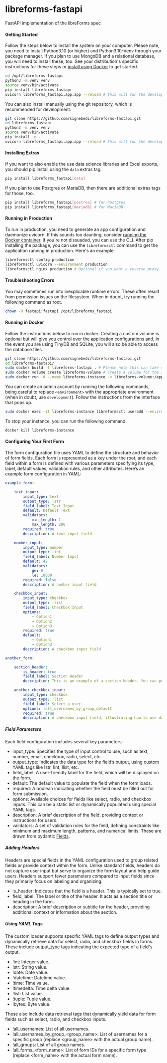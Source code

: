 # libreforms-fastapi
FastAPI implementation of the libreForms spec

#### Getting Started

Follow the steps below to install the system on your computer. Please note, you need to install Python3.10 (or higher) and Python3.10-Venv through your package manager. If you plan to use MongoDB and a relational database, you will need to install these, too. See your distribution's specific instructions for these steps or [install using Docker](#running-in-docker) to get started.

```bash
cd /opt/libreforms-fastapi
python3 -m venv venv
source venv/bin/activate
pip install libreforms_fastapi
uvicorn libreforms_fastapi.app:app --reload # this will run the development server
```

You can also install manually using the git repository, which is recommended for development.

```bash
git clone https://github.com/signebedi/libreforms-fastapi.git
cd libreforms-fastapi
python3 -m venv venv
source venv/bin/activate
pip install -e .
uvicorn libreforms_fastapi.app:app --reload # this will run the development server
```

#### Installing Extras

If you want to also enable the use data science libraries and Excel exports, you should pip install using the `data` extras tag.

```bash
pip install libreforms_fastapi[data]
```

If you plan to use Postgres or MariaDB, then there are additional extras tags for those, too. 

```bash
pip install libreforms_fastapi[postres] # for Postgres
pip install libreforms_fastapi[mariadb] # for MariaDB
```

#### Running in Production

To run in production, you need to generate an app configuration and daemonize uvicorn. If this sounds too daunting, consider [running the Docker container](#running-in-docker). If you're not dissuaded, you can use the CLI. After pip installing the package, you can use the `libreformsctl` command to get the application running in production. Here's an example:

```bash
libreformsctl config production
libreformsctl uvicorn --environment production 
libreformsctl nginx production # Optional if you want a reverse proxy 
```

#### Troubleshooting Errors

You may sometimes run into inexplicable runtime errors. These often result from permission issues on the filesystem. When in doubt, try running the following command as root.

```bash
chown -R fastapi:fastapi /opt/libreforms_fastapi
```


#### Running in Docker

Follow the instructions below to run in docker. Creating a custom volume is optional but will give you control over the application configurations and, in the event you are using TinyDB and SQLite, you will also be able to access the database files.

```bash
git clone https://github.com/signebedi/libreforms-fastapi.git
cd libreforms-fastapi/
sudo docker build -t libreforms-fastapi . # Please note this can take several minutes
sudo docker volume create libreforms-volume # Create a volume for the instance directory
sudo docker run -d --name libreforms-instance -v libreforms-volume:/app/instance -p 8000:8000 libreforms-fastapi
```

You can create an admin account by running the following commands, being careful to replace `<environment>` with the appropriate environment (when in doubt, use `development`). Follow the instructions from the interface that pops up.

```bash
sudo docker exec -it libreforms-instance libreformsctl useradd --environment <environment> --site-admin
```

To stop your instance, you can run the following command.

```bash
docker kill libreforms-instance
```

#### Configuring Your First Form

The form configuration file uses YAML to define the structure and behavior of form fields. Each form is represented as a key under the root, and each field within a form is defined with various parameters specifying its type, label, default values, validation rules, and other attributes. Here’s an example form configuration in YAML:

```yaml
example_form:

    text_input:
        input_type: text
        output_type: !str
        field_label: Text Input
        default: Default Text
        validators:
            min_length: 1
            max_length: 200
        required: true
        description: A text input field

    number_input:
        input_type: number
        output_type: !int
        field_label: Number Input
        default: 42
        validators:
            ge: 0
            le: 10000
        required: false
        description: A number input field

    checkbox_input:
        input_type: checkbox
        output_type: !list
        field_label: Checkbox Input
        options:
            - Option1
            - Option2
            - Option3
        required: true
        default:
            - Option1
            - Option3
        description: A checkbox input field

another_form:

    section_header:
        is_header: true
        field_label: Section Header
        description: This is an example of a section header. You can put as much text here as you need to guide users in the submission of the form in the UI.

    another_checkbox_input:
        input_type: checkbox
        output_type: !list
        field_label: Select a user
        options: !all_usernames_by_group_default
        required: true
        description: A checkbox input field, illustrating how to use data retrieval tags.
```

##### Field Parameters

Each field configuration includes several key parameters:

- input_type: Specifies the type of input control to use, such as text, number, email, checkbox, radio, select, etc.
- output_type: Indicates the data type for the field’s output, using custom YAML tags like !str, !int, !list, etc.
- field_label: A user-friendly label for the field, which will be displayed on the form.
- default: The default value to populate the field when the form loads.
- required: A boolean indicating whether the field must be filled out for form submission. 
- options: Available choices for fields like select, radio, and checkbox inputs. This can be a static list or dynamically populated using special YAML tags. 
- description: A brief description of the field, providing context or instructions for users. 
- validators: A set of validation rules for the field, defining constraints like minimum and maximum length, patterns, and numerical limits. These are drawn from pydantic [Fields](https://docs.pydantic.dev/latest/api/fields/#pydantic.fields.Field).

##### Adding Headers

Headers are special fields in the YAML configuration used to group related fields or provide context within the form. Unlike standard fields, headers do not capture user input but serve to organize the form layout and help guide users. Headers support fewer parameters compared to input fields since they primarily focus on labeling and organizing.

- is_header: Indicates that the field is a header. This is typically set to true.
- field_label: The label or title of the header. It acts as a section title or heading in the form.
- description: A brief description or subtitle for the header, providing additional context or information about the section.

##### Using YAML Tags
The custom loader supports specific YAML tags to define output types and dynamically retrieve data for select, radio, and checkbox fields in forms. These include output_type tags indicating the expected type of a field's output. 

- !int: Integer value.
- !str: String value.
- !date: Date value.
- !datetime: Datetime value.
- !time: Time value.
- !timedelta: Time delta value.
- !list: List value.
- !tuple: Tuple value.
- !bytes: Byte value.

These also include data retrieval tags that dynamically yield data for form fields such as select, radio, and checkbox inputs.

- !all_usernames: List of all usernames.
- !all_usernames_by_group_<group_name>: List of usernames for a specific group (replace <group_name> with the actual group name).
- !all_groups: List of all group names.
- !all_forms_<form_name>: List of form IDs for a specific form type (replace <form_name> with the actual form name).
